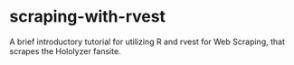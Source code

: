 # scraping-with-rvest
A brief introductory tutorial for utilizing R and rvest for Web Scraping, that scrapes the Hololyzer fansite. 

